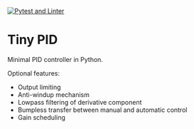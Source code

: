 [![Pytest and Linter](https://github.com/asteppke/tinypid/actions/workflows/python-app.yml/badge.svg)](https://github.com/asteppke/tinypid/actions/workflows/python-app.yml)

# Tiny PID
Minimal PID controller in Python. 

Optional features: 
- Output limiting
- Anti-windup mechanism
- Lowpass filtering of derivative component
- Bumpless transfer between manual and automatic control
- Gain scheduling

